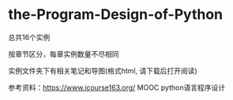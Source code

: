 # the-Program-Design-of-Python

总共16个实例

按章节区分，每章实例数量不尽相同

实例文件夹下有相关笔记和导图(格式html, 请下载后打开阅读)

参考资料：https://www.icourse163.org/    MOOC python语言程序设计
